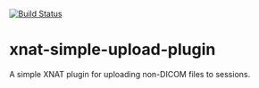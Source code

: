 [![Build Status](https://travis-ci.org/mbi-image/xnat-simple-upload-plugin.svg?branch=master)](https://travis-ci.org/mbi-image/xnat-simple-upload-plugin)
# xnat-simple-upload-plugin
A simple XNAT plugin for uploading non-DICOM files to sessions.
